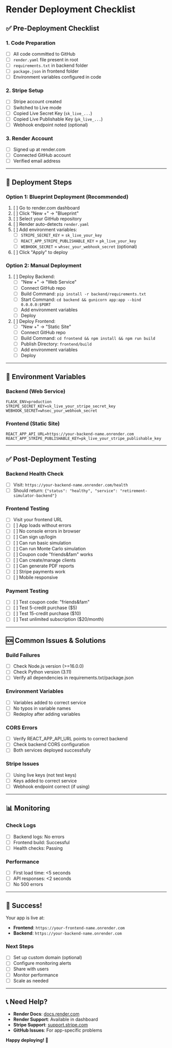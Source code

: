 # Render Deployment Checklist

## ✅ Pre-Deployment Checklist

### 1. Code Preparation
- [ ] All code committed to GitHub
- [ ] `render.yaml` file present in root
- [ ] `requirements.txt` in backend folder
- [ ] `package.json` in frontend folder
- [ ] Environment variables configured in code

### 2. Stripe Setup
- [ ] Stripe account created
- [ ] Switched to Live mode
- [ ] Copied Live Secret Key (`sk_live_...`)
- [ ] Copied Live Publishable Key (`pk_live_...`)
- [ ] Webhook endpoint noted (optional)

### 3. Render Account
- [ ] Signed up at render.com
- [ ] Connected GitHub account
- [ ] Verified email address

---

## 🚀 Deployment Steps

### Option 1: Blueprint Deployment (Recommended)
1. [ ] Go to render.com dashboard
2. [ ] Click "New +" → "Blueprint"
3. [ ] Select your GitHub repository
4. [ ] Render auto-detects `render.yaml`
5. [ ] Add environment variables:
   - [ ] `STRIPE_SECRET_KEY` = `sk_live_your_key`
   - [ ] `REACT_APP_STRIPE_PUBLISHABLE_KEY` = `pk_live_your_key`
   - [ ] `WEBHOOK_SECRET` = `whsec_your_webhook_secret` (optional)
6. [ ] Click "Apply" to deploy

### Option 2: Manual Deployment
1. [ ] Deploy Backend:
   - [ ] "New +" → "Web Service"
   - [ ] Connect GitHub repo
   - [ ] Build Command: `pip install -r backend/requirements.txt`
   - [ ] Start Command: `cd backend && gunicorn app:app --bind 0.0.0.0:$PORT`
   - [ ] Add environment variables
   - [ ] Deploy

2. [ ] Deploy Frontend:
   - [ ] "New +" → "Static Site"
   - [ ] Connect GitHub repo
   - [ ] Build Command: `cd frontend && npm install && npm run build`
   - [ ] Publish Directory: `frontend/build`
   - [ ] Add environment variables
   - [ ] Deploy

---

## 🔧 Environment Variables

### Backend (Web Service)
```
FLASK_ENV=production
STRIPE_SECRET_KEY=sk_live_your_stripe_secret_key
WEBHOOK_SECRET=whsec_your_webhook_secret
```

### Frontend (Static Site)
```
REACT_APP_API_URL=https://your-backend-name.onrender.com
REACT_APP_STRIPE_PUBLISHABLE_KEY=pk_live_your_stripe_publishable_key
```

---

## ✅ Post-Deployment Testing

### Backend Health Check
- [ ] Visit: `https://your-backend-name.onrender.com/health`
- [ ] Should return: `{"status": "healthy", "service": "retirement-simulator-backend"}`

### Frontend Testing
- [ ] Visit your frontend URL
- [ ] [ ] App loads without errors
- [ ] [ ] No console errors in browser
- [ ] [ ] Can sign up/login
- [ ] [ ] Can run basic simulation
- [ ] [ ] Can run Monte Carlo simulation
- [ ] [ ] Coupon code "friends&fam" works
- [ ] [ ] Can create/manage clients
- [ ] [ ] Can generate PDF reports
- [ ] [ ] Stripe payments work
- [ ] [ ] Mobile responsive

### Payment Testing
- [ ] [ ] Test coupon code: "friends&fam"
- [ ] [ ] Test 5-credit purchase ($5)
- [ ] [ ] Test 15-credit purchase ($10)
- [ ] [ ] Test unlimited subscription ($20/month)

---

## 🆘 Common Issues & Solutions

### Build Failures
- [ ] Check Node.js version (>=16.0.0)
- [ ] Check Python version (3.11)
- [ ] Verify all dependencies in requirements.txt/package.json

### Environment Variables
- [ ] Variables added to correct service
- [ ] No typos in variable names
- [ ] Redeploy after adding variables

### CORS Errors
- [ ] Verify REACT_APP_API_URL points to correct backend
- [ ] Check backend CORS configuration
- [ ] Both services deployed successfully

### Stripe Issues
- [ ] Using live keys (not test keys)
- [ ] Keys added to correct service
- [ ] Webhook endpoint correct (if using)

---

## 📊 Monitoring

### Check Logs
- [ ] Backend logs: No errors
- [ ] Frontend build: Successful
- [ ] Health checks: Passing

### Performance
- [ ] First load time: <5 seconds
- [ ] API responses: <2 seconds
- [ ] No 500 errors

---

## 🎉 Success!

Your app is live at:
- **Frontend**: `https://your-frontend-name.onrender.com`
- **Backend**: `https://your-backend-name.onrender.com`

### Next Steps
- [ ] Set up custom domain (optional)
- [ ] Configure monitoring alerts
- [ ] Share with users
- [ ] Monitor performance
- [ ] Scale as needed

---

## 📞 Need Help?

- **Render Docs**: [docs.render.com](https://docs.render.com)
- **Render Support**: Available in dashboard
- **Stripe Support**: [support.stripe.com](https://support.stripe.com)
- **GitHub Issues**: For app-specific problems

**Happy deploying! 🚀** 